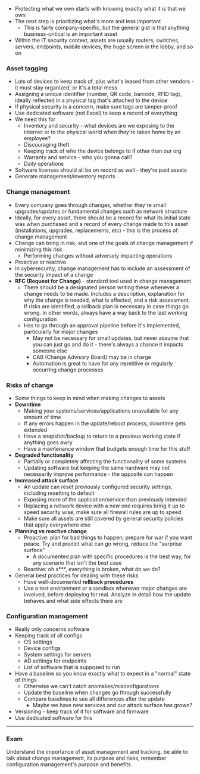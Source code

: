 - Protecting what we own starts with knowing exactly what it is that we own
- The next step is prioritizing what's more and less important
	- This is fairly company-specific, but the general gist is that anything business-critical is an important asset
- Within the IT security context, assets are usually routers, switches, servers, endpoints, mobile devices, the huge screen in the lobby, and so on

### Asset tagging

- Lots of devices to keep track of, plus what's leased from other vendors - it must stay organized, or it's a total mess
- Assigning a unique identifier (number, QR code, barcode, RFID tag), ideally reflected in a physical tag that's attached to the device 
- If physical security is a concern, make sure tags are tamper-proof
- Use dedicated software (not Excel) to keep a record of everything
- We need this for
	- Inventory and security - what devices are we exposing to the internet or to the physical world when they're taken home by an employee?
	- Discouraging theft
	- Keeping track of who the device belongs to if other than our org
	- Warranty and service - who you gonna call?
	- Daily operations
- Software licenses should all be on record as well - they're paid assets
- Generate management/inventory reports

### Change management

- Every company goes through changes, whether they're small upgrades/updates or fundamental changes such as network structure
- Ideally, for every asset, there should be a record for what its initial state was when purchased and a record of every change made to this asset (installations, upgrades, replacements, etc) - this is the process of change management
- Change can bring in risk, and one of the goals of change management if minimizing this risk
	- Performing changes without adversely impacting operations
- Proactive or reactive
- In cybersecurity, change management has to include an assessment of the security impact of a change
- **RFC (Request for Change)** - standard tool used in change management
	- There should be a designated person writing these whenever a change needs to be made. Includes a description, explanation for why the change is needed, what is affected, and a risk assessment. If risks are identified, a rollback plan is necessary in case things go wrong. In other words, always have a way back to the last working configuration
	- Has to go through an approval pipeline before it's implemented, particularly for major changes
		- May not be necessary for small updates, but never assume that you can just go and do it - there's always a chance it impacts someone else
		- CAB (Change Advisory Board) may be in charge
		- Automation is great to have for any repetitive or regularly occurring change processes 

### Risks of change

- Some things to keep in mind when making changes to assets
- **Downtime**
	- Making your systems/services/applications unavailable for any amount of time
	- If any errors happen in the update/reboot process, downtime gets extended
	- Have a snapshot/backup to return to a previous working state if anything goes awry
	- Have a maintenance window that budgets enough time for this stuff
- **Degraded functionality**
	- Partially or completely affecting the functionality of some systems
	- Updating software but keeping the same hardware may not necessarily improve performance - the opposite can happen
- **Increased attack surface**
	- An update can reset previously configured security settings, including resetting to default
	- Exposing more of the application/service than previously intended
	- Replacing a network device with a new one requires bring it up to speed security wise, make sure all firewall rules are up to speed
	- Make sure all assets are still covered by general security policies that apply everywhere else
- **Planning vs reactive change**
	- Proactive: plan for bad things to happen; prepare for war if you want peace. Try and predict what can go wrong, reduce the "surprise surface"
		- A documented plan with specific procedures is the best way, for any scenario that isn't the best case
	- Reactive: oh s***, everything is broken, what do we do?
- General best practices for dealing with these risks
	- Have well-documented **rollback procedures**
	- Use a test environment or a sandbox whenever major changes are involved, before deploying for real. Analyze in detail how the update behaves and what side effects there are

### Configuration management

- Really only concerns software
- Keeping track of all configs
	- OS settings
	- Device configs
	- System settings for servers
	- AD settings for endpoints
	- List of software that is supposed to run
- Have a baseline so you know exactly what to expect in a "normal" state of things
	- Otherwise we can't catch anomalies/misconfigurations
	- Update the baseline when changes go through successfully
	- Compare baselines to see all differences after the update
		- Maybe we have new services and our attack surface has grown?
- Versioning - keep track of it for software and firmware
- Use dedicated software for this

---

### Exam

Understand the importance of asset management and tracking, be able to talk about change management, its purpose and risks, remember configuration management's purpose and benefits.